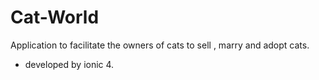 # Cat-World
Application to facilitate the owners of cats to sell , marry and adopt cats.

- developed by ionic 4.
